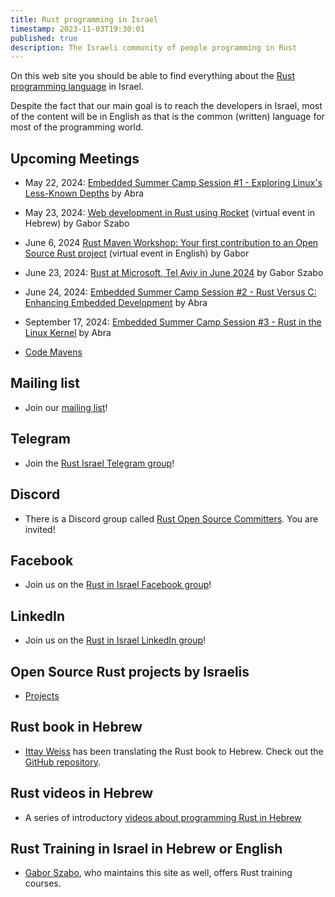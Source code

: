 ```yaml
---
title: Rust programming in Israel
timestamp: 2023-11-03T19:30:01
published: true
description: The Israeli community of people programming in Rust
---
```




On this web site you should be able to find everything about the [Rust programming language](https://www.rust-lang.org/) in Israel.

Despite the fact that our main goal is to reach the developers in Israel, most of the content will be in English
as that is the common (written) language for most of the programming world.

## Upcoming Meetings

* May 22, 2024: [Embedded Summer Camp Session #1 - Exploring Linux's Less-Known Depths](https://www.meetup.com/abra-rnd-solutions/events/300612047/) by Abra
* May 23, 2024: [Web development in Rust using Rocket](https://www.meetup.com/code-mavens/events/300974367/)  (virtual event in Hebrew) by Gabor Szabo
* June 6, 2024 [Rust Maven Workshop: Your first contribution to an Open Source Rust project](https://www.meetup.com/code-mavens/events/301156302/) (virtual event in English) by Gabor
* June 23, 2024: [Rust at Microsoft, Tel Aviv in June 2024](https://www.meetup.com/code-mavens/events/301170994/) by Gabor Szabo
* June 24, 2024: [Embedded Summer Camp Session #2 - Rust Versus C: Enhancing Embedded Development](https://www.meetup.com/abra-rnd-solutions/events/300733104/) by Abra
* September 17, 2024: [Embedded Summer Camp Session #3 - Rust in the Linux Kernel](https://www.meetup.com/abra-rnd-solutions/events/300733258/) by Abra

* [Code Mavens](/code-mavens)

<!--

## In person and online meetings

* See the [meetings](/meetings) page

-->


## Mailing list

* Join our [mailing list](/mailing-list)!

## Telegram

* Join the [Rust Israel Telegram group](https://t.me/rustlang_il)!

## Discord

* There is a Discord group called [Rust Open Source Committers](https://discord.com/channels/1027509789774839818/1027509790928273470). You are invited!

## Facebook

* Join us on the [Rust in Israel Facebook group](https://www.facebook.com/groups/israelrust/)!

<!--
* Join us on the [Rust in Israel Facebook group](https://www.facebook.com/groups/871267374412093)!
-->

## LinkedIn

* Join us on the [Rust in Israel LinkedIn group](https://www.linkedin.com/groups/12915149/)!

## Open Source Rust projects by Israelis

* [Projects](/projects)

## Rust book in Hebrew

* [Ittay Weiss](https://github.com/IttayWeiss/) has been translating the Rust book to Hebrew. Check out the [GitHub repository](https://github.com/IttayWeiss/rustbook-heb).


## Rust videos in Hebrew

* A series of introductory [videos about programming Rust in Hebrew](https://he.code-maven.com/rust)


## Rust Training in Israel in Hebrew or English

* [Gabor Szabo](https://szabgab.com/), who maintains this site as well, offers Rust training courses.

